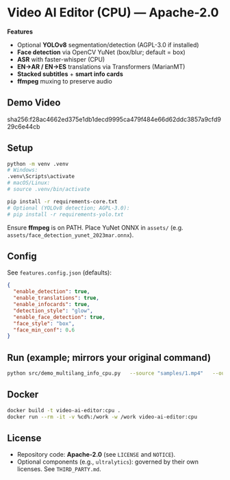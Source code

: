 # Video AI Editor (CPU) — Apache-2.0

**Features**
- Optional **YOLOv8** segmentation/detection (AGPL-3.0 if installed)
- **Face detection** via OpenCV YuNet (box/blur; default = box)
- **ASR** with faster-whisper (CPU)
- **EN→AR / EN→ES** translations via Transformers (MarianMT)
- **Stacked subtitles** + **smart info cards**
- **ffmpeg** muxing to preserve audio

## Demo Video
sha256:f28ac4662ed375e1db1decd9995ca479f484e66d62ddc3857a9cfd929c6e44cb


## Setup

```bash
python -m venv .venv
# Windows:
.venv\Scripts\activate
# macOS/Linux:
# source .venv/bin/activate

pip install -r requirements-core.txt
# Optional (YOLOv8 detection; AGPL-3.0):
# pip install -r requirements-yolo.txt
```

Ensure **ffmpeg** is on PATH. Place YuNet ONNX in `assets/` (e.g. `assets/face_detection_yunet_2023mar.onnx`).

## Config
See `features.config.json` (defaults):
```json
{
  "enable_detection": true,
  "enable_translations": true,
  "enable_infocards": true,
  "detection_style": "glow",
  "enable_face_detection": true,
  "face_style": "box",
  "face_min_conf": 0.6
}
```

## Run (example; mirrors your original command)
```bash
python src/demo_multilang_info_cpu.py   --source "samples/1.mp4"   --out    "samples/1out.mp4"   --seg_model "assets/yolov8n-seg.pt"   --imgsz 640   --seg_conf 0.50   --seg_alpha 0.55   --thickness 4   --asr_model small   --no_show
```

## Docker
```bash
docker build -t video-ai-editor:cpu .
docker run --rm -it -v %cd%:/work -w /work video-ai-editor:cpu
```

## License
- Repository code: **Apache-2.0** (see `LICENSE` and `NOTICE`).  
- Optional components (e.g., `ultralytics`): governed by their own licenses. See `THIRD_PARTY.md`.
